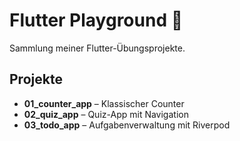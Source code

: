 # Flutter Playground 🚀

Sammlung meiner Flutter-Übungsprojekte.

## Projekte
- **01_counter_app** – Klassischer Counter
- **02_quiz_app** – Quiz-App mit Navigation
- **03_todo_app** – Aufgabenverwaltung mit Riverpod